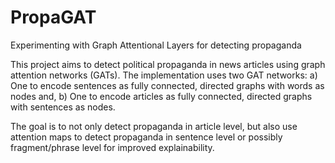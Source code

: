 # PropaGAT
Experimenting with Graph Attentional Layers for detecting propaganda

This project aims to detect political propaganda in news articles using graph attention networks (GATs). 
The implementation uses two GAT networks:
a) One to encode sentences as fully connected, directed graphs with words as nodes and,
b) One to encode articles as fully connected, directed graphs with sentences as nodes.

The goal is to not only detect propaganda in article level, but also use attention maps to detect propaganda in sentence level or possibly fragment/phrase level for improved explainability.

